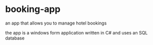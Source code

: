 # booking-app

an app that allows you to manage hotel bookings

the app is a windows form application written in C# and uses an SQL database
